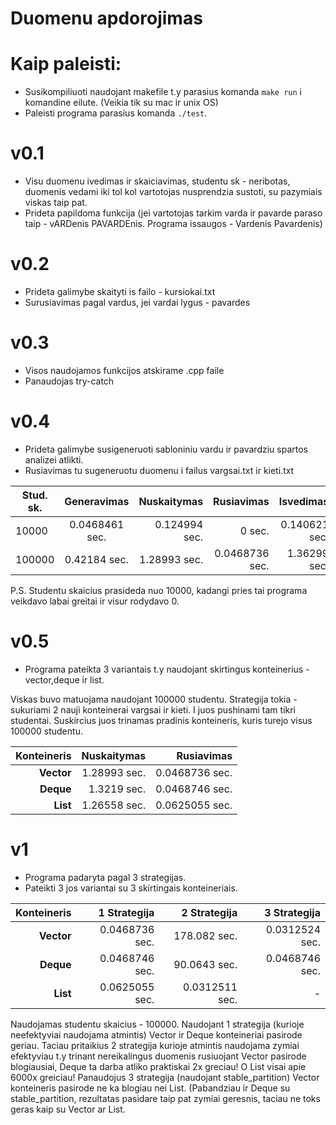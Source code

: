 # Duomenu apdorojimas
# Kaip paleisti:
+ Susikompiliuoti naudojant makefile t.y parasius komanda `make run` i komandine eilute. (Veikia tik su mac ir unix OS)
+ Paleisti programa parasius komanda `./test`.
# v0.1
+ Visu duomenu ivedimas ir skaiciavimas, studentu sk - neribotas, duomenis vedami iki tol kol vartotojas nusprendzia sustoti, su pazymiais viskas taip pat.
+ Prideta papildoma funkcija (jei vartotojas tarkim varda ir pavarde paraso taip - vARDenis PAVARDEnis. Programa issaugos - Vardenis Pavardenis)
# v0.2
+ Prideta galimybe skaityti is failo - kursiokai.txt
+ Surusiavimas pagal vardus, jei vardai lygus - pavardes
# v0.3
+ Visos naudojamos funkcijos atskirame .cpp faile
+ Panaudojas try-catch
# v0.4
+ Prideta galimybe susigeneruoti sabloniniu vardu ir pavardziu spartos analizei atlikti.
+ Rusiavimas tu sugeneruotu duomenu i failus vargsai.txt ir kieti.txt

|   Stud. sk.   |   Generavimas   |   Nuskaitymas   |   Rusiavimas   |   Isvedimas   | 
| ------------- |:-------------:| -----:|-----:|-----:|
| 10000 | 0.0468461 sec. |0.124994 sec. |   0 sec. |   0.140621 sec. |
| 100000 | 0.42184 sec. | 1.28993 sec. |   0.0468736 sec. | 1.36299 sec. |

P.S. Studentu skaicius prasideda nuo 10000, kadangi pries tai programa veikdavo labai greitai ir visur rodydavo 0.

# v0.5
+ Programa pateikta 3 variantais t.y naudojant skirtingus konteinerius - vector,deque ir list.

Viskas buvo matuojama naudojant 100000 studentu. Strategija tokia - sukuriami 2 nauji konteinerai vargsai ir kieti. I juos pushinami tam tikri studentai. Suskircius juos trinamas pradinis konteineris, kuris turejo visus 100000 studentu.

|   Konteineris   |   Nuskaitymas   |   Rusiavimas   |
|-----:|-----:|-----:|
|   **Vector** |   1.28993 sec. | 0.0468736 sec. | 
|   **Deque** |   1.3219 sec. | 0.0468746 sec. | 
|   **List** |   1.26558 sec. | 0.0625055 sec. | 
# v1
+ Programa padaryta pagal 3 strategijas.
+ Pateikti 3 jos variantai su 3 skirtingais konteineriais.

|   Konteineris   |   1 Strategija   |    2 Strategija     |    3 Strategija     |
|-----:|-----:|-----:|-----:|
|   **Vector** |  0.0468736 sec. | 178.082 sec. | 0.0312524 sec. | 
|   **Deque** |  0.0468746 sec. | 90.0643 sec. | 0.0468746 sec. | 
|   **List** |   0.0625055 sec. | 0.0312511 sec. | - | 

Naudojamas studentu skaicius - 100000. Naudojant 1 strategija (kurioje neefektyviai naudojama atmintis) Vector ir Deque konteineriai pasirode geriau. Taciau pritaikius 2 strategija kurioje atmintis naudojama zymiai efektyviau t.y trinant nereikalingus duomenis rusiuojant Vector pasirode blogiausiai, Deque ta darba atliko praktiskai 2x greciau! O List visai apie 6000x greiciau! Panaudojus 3 strategija (naudojant stable_partition) Vector konteineris pasirode ne ka blogiau nei List. (Pabandziau ir Deque su stable_partition, rezultatas pasidare taip pat zymiai geresnis, taciau ne toks geras kaip su Vector ar List.

